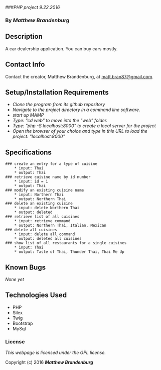 ###_PHP project 9.22.2016_

### By _**Matthew Brandenburg**_

## Description
A car dealership application. You can buy cars mostly.

## Contact Info

Contact the creator, Matthew Brandenburg, at matt.bran87@gmail.com.

## Setup/Installation Requirements

* _Clone the program from its github repository_
* _Navigate to the project directory in a command line software._
* _start up MAMP_
* _Type: "cd web" to move into the "web" folder._
* _Type: "php -S localhost:8000" to create a local server for the project_
* _Open the browser of your choice and type in this URL to load the project: "localhost:8000"_

## Specifications
    ### create an entry for a type of cuisine
        * input: Thai
        * output: Thai
    ### retrieve cuisine name by id number
        * input: id = 1
        * output: Thai
    ### modify an existing cuisine name
        * input: Northern Thai
        * output: Northern Thai
    ### delete an existing cuisine
        * input: delete Northern Thai
        * output: deleted
    ### retrieve list of all cuisines
        * input: retrieve command
        * output: Northern Thai, Italian, Mexican
    ### delete all cuisines
        * input: delete all command
        * output: deleted all cuisines
    ### show list of all restaurants for a single cuisines
        * input: Thai
        * output: Taste of Thai, Thunder Thai, Thai Me Up
    
## Known Bugs
 
_None yet_

## Technologies Used

* PHP
* Silex
* Twig
* Bootstrap
* MySql

### License

*This webpage is licensed under the GPL license.*

Copyright (c) 2016 **_Matthew Brandenburg_**
